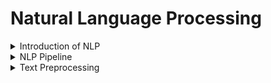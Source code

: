 # Natural Language Processing

<details>
<summary>Introduction of NLP </summary>
<br>

- <a href="https://github.com/JaydeepAgravat/NATURAL_LANGUAGE_PROCESSING/blob/main/Notes/introduction_of_nlp.md">📝</a>
- What is NLP?
- Why there is a need of NLP?
- Real word application of NLP
- Common NLP tasks
- Approaches to NLP
- Challenges in NLP
- History of NLP
</details>

<details>
<summary> NLP Pipeline </summary>
<br>

- <a href="https://github.com/JaydeepAgravat/NATURAL_LANGUAGE_PROCESSING/blob/main/Notes/nlp_pipeline.md">📝</a>
- General NLP pipeline
- Example of General NLP pipeline
- Use of NLP by big tech companies
</details>

<details>
<summary>Text Preprocessing</summary>
<br>

- What is Text Preprocessing ?
1. Lowercasing
2. Removing HTML Tags
3. Removing URLs
4. Removing Emojis
5. Removing Punctuation
6. Spelling Correction
7. Chat Word Treatment
8. Removing Stopwords
9. Handling Numbers
10. Remove Multiple White Spaces
11. Tokenization
12. Stemming
13. Lemmatization
</details>


